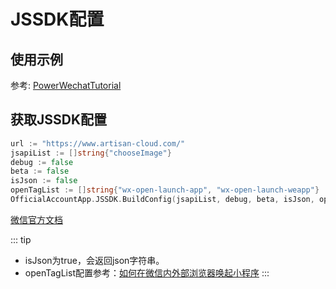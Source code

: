 # JSSDK配置

## 使用示例

参考: [PowerWechatTutorial](https://github.com/ArtisanCloud/PowerWechatTutorial/blob/master/controllers/official-account/jssdk.go)

## 获取JSSDK配置
```go
url := "https://www.artisan-cloud.com/"
jsapiList := []string{"chooseImage"}
debug := false
beta := false
isJson := false
openTagList := []string{"wx-open-launch-app", "wx-open-launch-weapp"}
OfficialAccountApp.JSSDK.BuildConfig(jsapiList, debug, beta, isJson, openTagList, url)
```
[微信官方文档](https://developers.weixin.qq.com/doc/offiaccount/OA_Web_Apps/JS-SDK.html)

::: tip
+ isJson为true，会返回json字符串。
+ openTagList配置参考：[如何在微信内外部浏览器唤起小程序](https://developers.weixin.qq.com/community/develop/article/doc/000ca87501c860ceb2eb0ee1056c13)
:::
